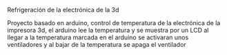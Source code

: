 Refrigeración de la electrónica de la 3d

Proyecto basado en arduino, control de temperatura de la electrónica de la impresora 3d, el arduino lee la temperatura y se muestra por un LCD al llegar a la temperatura marcada en el arduino se activaran unos ventiladores y al bajar de la temperatura se apaga el ventilador
